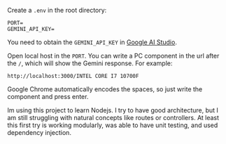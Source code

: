 Create a `.env` in the root directory:

```
PORT=
GEMINI_API_KEY=
```

You need to obtain the `GEMINI_API_KEY` in [Google AI Studio](https://aistudio.google.com/app/apikey).

Open local host in the `PORT`. You can write a PC component in the url after the `/`, which will show the Gemini response. For example:

```
http://localhost:3000/INTEL CORE I7 10700F
```

Google Chrome automatically encodes the spaces, so just write the component and press enter.

Im using this project to learn Nodejs.
I try to have good architecture, but I am still struggling with natural concepts like routes or controllers.
At least this first try is working modularly, was able to have unit testing, and used dependency injection.
